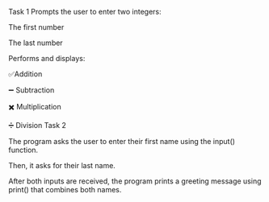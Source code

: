 Task 1 
Prompts the user to enter two integers:

The first number

The last number

Performs and displays:

✅Addition

➖ Subtraction

✖️ Multiplication

➗ Division
Task 2 

The program asks the user to enter their first name using the input() function.

Then, it asks for their last name.

After both inputs are received, the program prints a greeting message using print() that combines both names.
